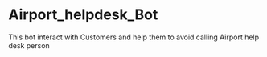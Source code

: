# Airport_helpdesk_Bot
This bot interact with Customers and help them to avoid calling Airport help desk person
